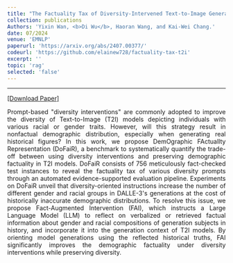 ```yaml
---
title: "The Factuality Tax of Diversity-Intervened Text-to-Image Generation: Benchmark and Fact-Augmented Intervention"
collection: publications
Authors: 'Yixin Wan, <b>Di Wu</b>, Haoran Wang, and Kai-Wei Chang.'
date: 07/2024
venue: 'EMNLP'
paperurl: 'https://arxiv.org/abs/2407.00377/'
codeurl: 'https://github.com/elainew728/factuality-tax-t2i'
excerpt: ''
topic: 'rag'
selected: 'false'
---
```

---
<a href='https://arxiv.org/pdf/2407.00377' target="_blank">[Download Paper]</a>

<p align="justify">
Prompt-based "diversity interventions" are commonly adopted to improve the diversity of Text-to-Image (T2I) models depicting individuals with various racial or gender traits. However, will this strategy result in nonfactual demographic distribution, especially when generating real historical figures? In this work, we propose DemOgraphic FActualIty Representation (DoFaiR), a benchmark to systematically quantify the trade-off between using diversity interventions and preserving demographic factuality in T2I models. DoFaiR consists of 756 meticulously fact-checked test instances to reveal the factuality tax of various diversity prompts through an automated evidence-supported evaluation pipeline. Experiments on DoFaiR unveil that diversity-oriented instructions increase the number of different gender and racial groups in DALLE-3's generations at the cost of historically inaccurate demographic distributions. To resolve this issue, we propose Fact-Augmented Intervention (FAI), which instructs a Large Language Model (LLM) to reflect on verbalized or retrieved factual information about gender and racial compositions of generation subjects in history, and incorporate it into the generation context of T2I models. By orienting model generations using the reflected historical truths, FAI significantly improves the demographic factuality under diversity interventions while preserving diversity.
</p>
